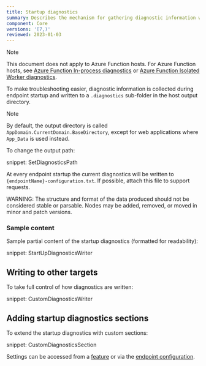 ```yaml
---
title: Startup diagnostics
summary: Describes the mechanism for gathering diagnostic information when endpoints start
component: Core
versions: '[7,)'
reviewed: 2023-01-03
---
```


> [!NOTE]
> This document does not apply to Azure Function hosts. For Azure Function hosts, see [Azure Function In-process diagnostics](/nservicebus/hosting/azure-functions-service-bus/in-process/#configuration-custom-diagnostics) or [Azure Function Isolated Worker diagnostics](/nservicebus/hosting/azure-functions-service-bus/#custom-triggers-custom-diagnostics).

To make troubleshooting easier, diagnostic information is collected during endpoint startup and written to a `.diagnostics` sub-folder in the host output directory.

> [!NOTE]
> By default, the output directory is called `AppDomain.CurrentDomain.BaseDirectory`, except for web applications where `App_Data` is used instead.

To change the output path:

snippet: SetDiagnosticsPath

At every endpoint startup the current diagnostics will be written to `{endpointName}-configuration.txt`. If possible, attach this file to support requests.

WARNING: The structure and format of the data produced should not be considered stable or parsable. Nodes may be added, removed, or moved in minor and patch versions.


### Sample content

Sample partial content of the startup diagnostics (formatted for readability):

snippet: StartUpDiagnosticsWriter


## Writing to other targets

To take full control of how diagnostics are written:

snippet: CustomDiagnosticsWriter


## Adding startup diagnostics sections

To extend the startup diagnostics with custom sections:

snippet: CustomDiagnosticsSection

Settings can be accessed from a [feature](/nservicebus/pipeline/features.md#feature-setup) or via the [endpoint configuration](/nservicebus/pipeline/features.md#feature-settings-endpointconfiguration).
